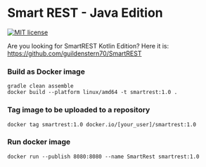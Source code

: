 # Smart REST - Java Edition

[![MIT license](http://img.shields.io/badge/license-MIT-brightgreen.svg)](http://opensource.org/licenses/MIT)

Are you looking for SmartREST Kotlin Edition? Here it is: https://github.com/guildenstern70/SmartREST

### Build as Docker image

    gradle clean assemble
    docker build --platform linux/amd64 -t smartrest:1.0 .

### Tag image to be uploaded to a repository

    docker tag smartrest:1.0 docker.io/[your_user]/smartrest:1.0

### Run docker image

    docker run --publish 8080:8080 --name SmartRest smartrest:1.0   



